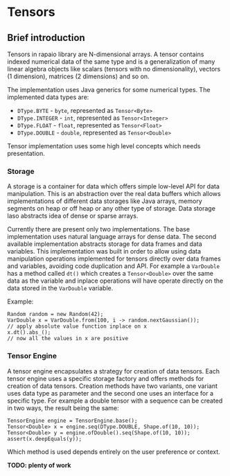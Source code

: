 # Tensors

## Brief introduction

Tensors in rapaio library are N-dimensional arrays. A tensor contains indexed numerical data of the same type and is a generalization 
of many linear algebra objects like scalars (tensors with no dimensionality), vectors (1 dimension), matrices (2 dimensions) and so on.

The implementation uses Java generics for some numerical types. The implemented data types are:

* `DType.BYTE` - `byte`, represented as `Tensor<Byte>`
* `DType.INTEGER` - `int`, represented as `Tensor<Integer>`
* `DType.FLOAT` - `float`, represented as `Tensor<Float>`
* `DType.DOUBLE` - `double`, represented as `Tensor<Double>`

Tensor implementation uses some high level concepts which needs presentation. 

### Storage

A storage is a container for data which offers simple low-level API for data manipulation. 
This is an abstraction over the real data buffers which allows implementations of different data storages like Java arrays, 
memory segments on heap or off heap or any other type of storage. Data storage laso abstracts idea of dense or sparse arrays.

Currently there are present only two implementations. The base implementation uses natural language arrays for dense data. 
The second available implementation abstracts storage for data frames and data variables. This implementation was built in order 
to allow using data manipulation operations implemented for tensors directly over data frames and variables, avoiding code 
duplication and API. For example a `VarDouble` has a method called `dt()` which creates a `Tensor<Double>` over the same data
as the variable and inplace operations will have operate directly on the data stored in the `VarDouble` variable. 

Example:

    Random random = new Random(42);
    VarDouble x = VarDouble.from(100, i -> random.nextGaussian());
    // apply absolute value function inplace on x
    x.dt().abs_();
    // now all the values in x are positive

### Tensor Engine

A tensor engine encapsulates a strategy for creation of data tensors. Each tensor engine uses a specific storage factory and offers 
methods for creation of data tensors. Creation methods have two variants, one variant uses data type as parameter and the second one
uses an interface for a specific type. For example a double tensor with a sequence can be created in two ways, the result being the same:

    TensorEngine engine = TensorEngine.base();
    Tensor<Double> x = engine.seq(DType.DOUBLE, Shape.of(10, 10));
    Tensor<Double> y = engine.ofDouble().seq(Shape.of(10, 10));
    assert(x.deepEquals(y));

Which method is used depends entirely on the user preference or context. 

**TODO: plenty of work** 
